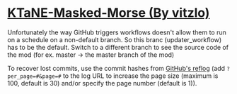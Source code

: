 # [KTaNE-Masked-Morse (By vitzlo)](https://github.com/vitzlo/KTaNE-Masked-Morse)

Unfortunately the way GitHub triggers workflows doesn't allow them to run on a schedule on a non-default branch. So this branc (updater_workflow) has to be the default. Switch to a different branch to see the source code of the mod (for ex. master -> the master branch of the mod)

To recover lost commits, use the commit hashes from [GitHub's reflog](https://api.github.com/repos/KtaneModules/KTaNE-Masked-Morse-vitzlo/events) (add `?per_page=#&page=#` to the log URL to increase the page size (maximum is 100, default is 30) and/or specify the page number (default is 1)).
